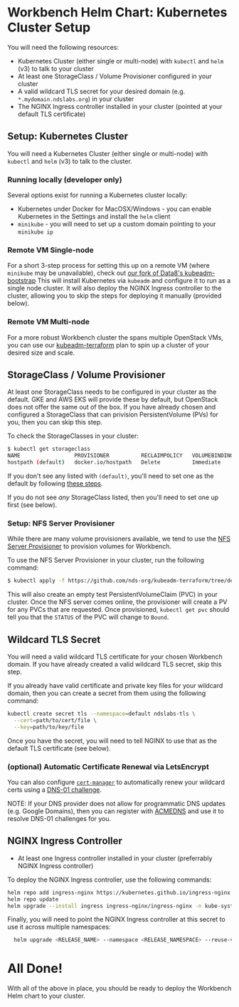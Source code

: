 # Workbench Helm Chart: Kubernetes Cluster Setup
You will need the following resources:
* Kubernetes Cluster (either single or multi-node) with `kubectl` and `helm` (v3) to talk to your cluster
* At least one StorageClass / Volume Provisioner configured in your cluster
* A valid wildcard TLS secret for your desired domain (e.g. `*.mydomain.ndslabs.org`) in your cluster
* The NGINX Ingress controller installed in your cluster (pointed at your default TLS certificate)

## Setup: Kubernetes Cluster
You will need a Kubernetes Cluster (either single or multi-node) with `kubectl` and `helm` (v3) to talk to the cluster.

### Running locally (developer only)
Several options exist for running a Kubernetes cluster locally:
* Kubernetes under Docker for MacOSX/Windows - you can enable Kubernetes in the Settings and install the `helm` client
* `minikube` - you will need to set up a custom domain pointing to your `minikube ip`

### Remote VM Single-node
For a short 3-step process for setting this up on a remote VM (where `minikube` may be unavailable), check out [our fork of Data8's kubeadm-bootstrap](https://github.com/nds-org/kubeadm-bootstrap)
This will install Kubernetes via `kubeadm` and configure it to run as a single node cluster. It will also deploy the NGINX Ingress controller to the cluster, allowing you to skip the steps for deploying it manually (provided below).

### Remote VM Multi-node
For a more robust Workbench cluster the spans multiple OpenStack VMs, you can use our [kubeadm-terraform](https://github.com/nds-org/kubeadm-terraform) plan to spin up a cluster of your desired size and scale. 

## StorageClass / Volume Provisioner
At least one StorageClass needs to be configured in your cluster as the default.
GKE and AWS EKS will provide these by default, but OpenStack does not offer the same out of the box.
If you have already chosen and configured a StorageClass that can privision PersistentVolume (PVs) for you, then you can skip this step.

To check the StorageClasses in your cluster:
```bash
$ kubectl get storageclass
NAME                 PROVISIONER          RECLAIMPOLICY   VOLUMEBINDINGMODE   ALLOWVOLUMEEXPANSION   AGE
hostpath (default)   docker.io/hostpath   Delete          Immediate           false                  32d
```

If you don't see any listed with `(default)`, you'll need to set one as the default by following [these steps](https://kubernetes.io/docs/tasks/administer-cluster/change-default-storage-class/).

If you do not see *any* StorageClass listed, then you'll need to set one up first (see below).

### Setup: NFS Server Provisioner

While there are many volume provisioners available, we tend to use the [NFS Server Provisioner](https://github.com/nds-org/kubeadm-terraform/tree/develop/assets/nfs) to provision volumes for Workbench.

To use the NFS Server Provisioner in your cluster, run the following command:
```bash
$ kubectl apply -f https://github.com/nds-org/kubeadm-terraform/tree/develop/assets/nfs
```

This will also create an empty test PersistentVolumeClaim (PVC) in your cluster. Once the NFS server comes online, the provisioner will create a PV for any PVCs that are requested. Once provisioned, `kubectl get pvc` should tell you that the `STATUS` of the PVC will change to `Bound`.


## Wildcard TLS Secret
You will need a valid wildcard TLS certificate for your chosen Workbench domain. If you have already created a valid wildcard TLS secret, skip this step.

If you already have valid certificate and private key files for your wildcard domain, then you can create a secret from them using the following command:
```bash
kubectl create secret tls --namespace=default ndslabs-tls \
  --cert=path/to/cert/file \
  --key=path/to/key/file
```

Once you have the secret, you will need to tell NGINX to use that as the default TLS certificate (see below).


### (optional) Automatic Certificate Renewal via LetsEncrypt

You can also configure [`cert-manager`](https://cert-manager.io/docs/installation/kubernetes/) to automatically renew your wildcard certs using a [DNS-01 challenge](https://cert-manager.io/docs/configuration/acme/dns01/).

NOTE: If your DNS provider does not allow for programmatic DNS updates (e.g. Google Domains), then you can register with [ACMEDNS](https://cert-manager.io/docs/configuration/acme/dns01/acme-dns/) and use it to resolve DNS-01 challenges for you.

## NGINX Ingress Controller
* At least one Ingress controller installed in your cluster (preferrably NGINX Ingress controller)

To deploy the NGINX Ingress controller, use the following commands:
```bash
helm repo add ingress-nginx https://kubernetes.github.io/ingress-nginx
helm repo update
helm upgrade --install ingress ingress-nginx/ingress-nginx -n kube-system --set controller.hostPort.enabled=true --set controller.kind=Deployment --set controller.extraArgs.default-ssl-certificate=default/ndslabs-tls
```

Finally, you will need to point the NGINX Ingress controller at this secret to use it across multiple namespaces:
```bash
  helm upgrade <RELEASE_NAME> --namespace <RELEASE_NAMESPACE> --reuse-values --set controller.extraArgs.default-ssl-certificate=default/ndslabs-tls
```


# All Done!
With all of the above in place, you should be ready to deploy the Workbench Helm chart to your cluster.
